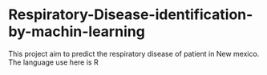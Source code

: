 # Respiratory-Disease-identification-by-machin-learning
This project aim to predict the respiratory disease of patient in New mexico. The language use here is R
